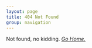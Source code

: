 ```yaml
---
layout: page
title: 404 Not Found
group: navigation
---
```

Not found, no kidding. [*Go Home.*](http://timtang.me)
